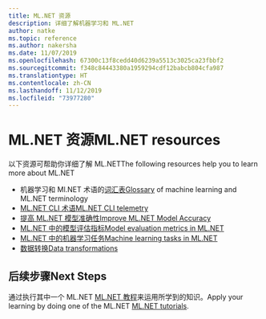 ```yaml
---
title: ML.NET 资源
description: 详细了解机器学习和 ML.NET
author: natke
ms.topic: reference
ms.author: nakersha
ms.date: 11/07/2019
ms.openlocfilehash: 67300c13f8cedd40d6239a5513c3025ca23fbbf2
ms.sourcegitcommit: f348c84443380a1959294cdf12babcb804cfa987
ms.translationtype: HT
ms.contentlocale: zh-CN
ms.lasthandoff: 11/12/2019
ms.locfileid: "73977280"
---
```

# <a name="mlnet-resources"></a><span data-ttu-id="341fa-103">ML.NET 资源</span><span class="sxs-lookup"><span data-stu-id="341fa-103">ML.NET resources</span></span>

<span data-ttu-id="341fa-104">以下资源可帮助你详细了解 ML.NET</span><span class="sxs-lookup"><span data-stu-id="341fa-104">The following resources help you to learn more about ML.NET</span></span>

- <span data-ttu-id="341fa-105">机器学习和 Ml.NET 术语的[词汇表](glossary.md)</span><span class="sxs-lookup"><span data-stu-id="341fa-105">[Glossary](glossary.md) of machine learning and ML.NET terminology</span></span>
- [<span data-ttu-id="341fa-106">ML.NET CLI 术语</span><span class="sxs-lookup"><span data-stu-id="341fa-106">ML.NET CLI telemetry</span></span>](ml-net-cli-telemetry.md)
- [<span data-ttu-id="341fa-107">提高 ML.NET 模型准确性</span><span class="sxs-lookup"><span data-stu-id="341fa-107">Improve ML.NET Model Accuracy</span></span>](improve-machine-learning-model-ml-net.md)
- [<span data-ttu-id="341fa-108">ML.NET 中的模型评估指标</span><span class="sxs-lookup"><span data-stu-id="341fa-108">Model evaluation metrics in ML.NET</span></span>](metrics.md)
- [<span data-ttu-id="341fa-109">ML.NET 中的机器学习任务</span><span class="sxs-lookup"><span data-stu-id="341fa-109">Machine learning tasks in ML.NET</span></span>](tasks.md)
- [<span data-ttu-id="341fa-110">数据转换</span><span class="sxs-lookup"><span data-stu-id="341fa-110">Data transformations</span></span>](transforms.md)

## <a name="next-steps"></a><span data-ttu-id="341fa-111">后续步骤</span><span class="sxs-lookup"><span data-stu-id="341fa-111">Next Steps</span></span>

<span data-ttu-id="341fa-112">通过执行其中一个 ML.NET [ML.NET 教程](../tutorials/index.md)来运用所学到的知识。</span><span class="sxs-lookup"><span data-stu-id="341fa-112">Apply your learning by doing one of the ML.NET [ML.NET tutorials](../tutorials/index.md).</span></span>

